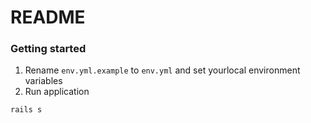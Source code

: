 # README

### Getting started
1. Rename `env.yml.example` to `env.yml` and set yourlocal environment variables
2. Run application

```
rails s
```

